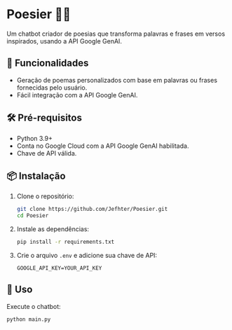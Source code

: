 # Poesier 📝✨  
Um chatbot criador de poesias que transforma palavras e frases em versos inspirados, usando a API Google GenAI.  

## 🚀 Funcionalidades  
- Geração de poemas personalizados com base em palavras ou frases fornecidas pelo usuário.  
- Fácil integração com a API Google GenAI.  

## 🛠️ Pré-requisitos  
- Python 3.9+  
- Conta no Google Cloud com a API Google GenAI habilitada.  
- Chave de API válida.  

## 📦 Instalação  
1. Clone o repositório:  
    ```bash
    git clone https://github.com/Jefhter/Poesier.git
    cd Poesier
    ```  
2. Instale as dependências:  
    ```bash
    pip install -r requirements.txt
    ```  
3. Crie o arquivo `.env` e adicione sua chave de API:  
    ```plaintext
    GOOGLE_API_KEY=YOUR_API_KEY
    ```  

## 🚀 Uso  
Execute o chatbot:  
```bash
python main.py
